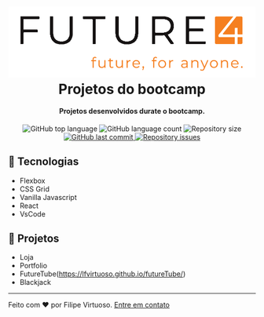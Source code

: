 <h1 align="center">
    <img alt="Future4 logo" src="future4blogo.png" />
    <br>
    Projetos do bootcamp
</h1>

<h4 align="center">
  Projetos desenvolvidos durate o bootcamp.
</h4>

<p align="center">

  <img alt="GitHub top language" src="https://img.shields.io/github/languages/top/future4code/Filipe-Virtuoso">

  <img alt="GitHub language count" src="https://img.shields.io/github/languages/count/future4code/Filipe-Virtuoso">

  <img alt="Repository size" src="https://img.shields.io/github/repo-size/future4code/Filipe-Virtuoso">

  <a href="https://github.com/future4code/Filipe-Virtuoso/commits/master">
    <img alt="GitHub last commit" src="https://img.shields.io/github/last-commit/future4code/Filipe-Virtuoso">
  </a>

  <a href="https://github.com/future4code/Filipe-Virtuoso/issues">
    <img alt="Repository issues" src="https://img.shields.io/github/issues/future4code/Filipe-Virtuoso">
  </a>

</p>

## :rocket: Tecnologias

- Flexbox
- CSS Grid
- Vanilla Javascript
- React
- VsCode

## :pushpin: Projetos

- Loja
- Portfolio
- FutureTube(https://lfvirtuoso.github.io/futureTube/)
- Blackjack

---

Feito com ♥ por Filipe Virtuoso. [Entre em contato](https://www.linkedin.com/in/lfvirtuoso/)
